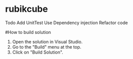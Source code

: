 # rubikcube
Todo
Add UnitTest
Use Dependency injection
Refactor code

#How to build solution

1.	Open the solution in Visual Studio.
2.	Go to the "Build" menu at the top.
3.	Click on "Build Solution".